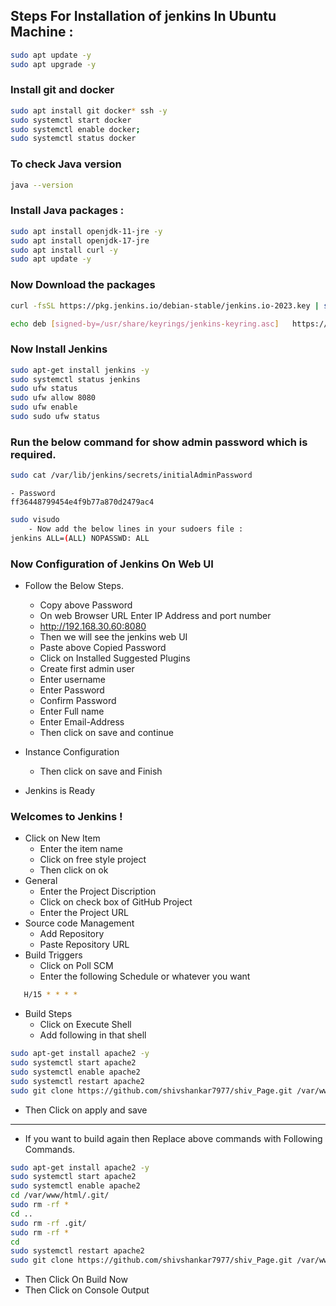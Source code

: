 ## Steps For Installation of jenkins In Ubuntu Machine :
```bash
sudo apt update -y
sudo apt upgrade -y
```
### Install git and docker
```bash 
sudo apt install git docker* ssh -y
sudo systemctl start docker
sudo systemctl enable docker;
sudo systemctl status docker
```
### To check Java version 
```bash
java --version
```
### Install Java packages :
```bash
sudo apt install openjdk-11-jre -y
sudo apt install openjdk-17-jre
sudo apt install curl -y
sudo apt update -y
```
### Now Download the packages
```bash
curl -fsSL https://pkg.jenkins.io/debian-stable/jenkins.io-2023.key | sudo tee   /usr/share/keyrings/jenkins-keyring.asc > /dev/null
```
```bash
echo deb [signed-by=/usr/share/keyrings/jenkins-keyring.asc]   https://pkg.jenkins.io/debian-stable binary/ | sudo tee   /etc/apt/sources.list.d/jenkins.list > /dev/null
```
### Now Install Jenkins
```bash
sudo apt-get install jenkins -y
sudo systemctl status jenkins
sudo ufw status
sudo ufw allow 8080
sudo ufw enable
sudo sudo ufw status
```
### Run the below command for show admin password which is required.
```bash
sudo cat /var/lib/jenkins/secrets/initialAdminPassword
```
    - Password
    ff36448799454e4f9b77a870d2479ac4
```bash
sudo visudo
    - Now add the below lines in your sudoers file :
jenkins ALL=(ALL) NOPASSWD: ALL
```
   
### Now Configuration of Jenkins On Web UI
* Follow the Below Steps.
     - Copy above Password 
     - On web Browser URL Enter IP Address and port number
     - http://192.168.30.60:8080
     - Then we will see the jenkins web UI
     - Paste above Copied Password 
     - Click on Installed Suggested Plugins
     - Create first admin user
     - Enter username
     - Enter Password
     - Confirm Password
     - Enter Full name 
     - Enter Email-Address
     - Then click on save and continue


   
* Instance Configuration
   - Then click on save and Finish
* Jenkins is Ready
### Welcomes to Jenkins !
* Click on New Item
   - Enter the item name 
   - Click on free style project
   - Then click on ok
* General
  - Enter the Project Discription
  - Click on check box of GitHub Project
  - Enter the Project URL
* Source code Management
  - Add Repository
  - Paste Repository URL
* Build Triggers
   - Click on Poll SCM
   - Enter the following Schedule or whatever you want
```bash
   H/15 * * * *
```
* Build Steps
  - Click on Execute Shell 
  - Add following in that shell
```bash
sudo apt-get install apache2 -y
sudo systemctl start apache2 
sudo systemctl enable apache2
sudo systemctl restart apache2 
sudo git clone https://github.com/shivshankar7977/shiv_Page.git /var/www/html
```
  - Then Click on apply and save  
-----


  - If you want to build again then Replace above commands with Following Commands.
```bash
sudo apt-get install apache2 -y
sudo systemctl start apache2 
sudo systemctl enable apache2
cd /var/www/html/.git/
sudo rm -rf *
cd ..
sudo rm -rf .git/
sudo rm -rf *
cd 
sudo systemctl restart apache2 
sudo git clone https://github.com/shivshankar7977/shiv_Page.git /var/www/html
```
* Then Click On Build Now
* Then Click on Console Output













    

